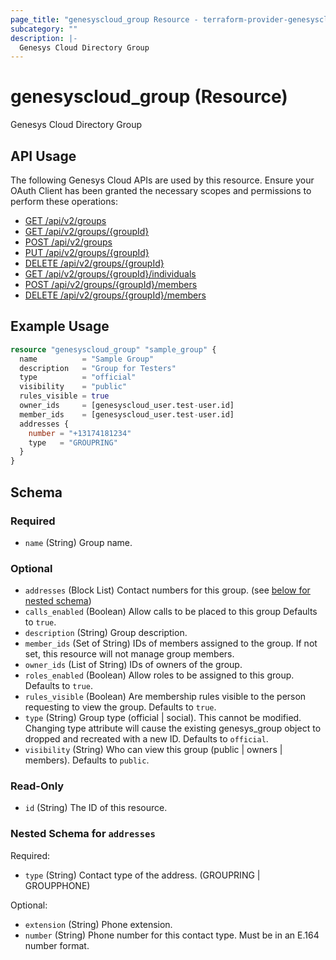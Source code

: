 ```yaml
---
page_title: "genesyscloud_group Resource - terraform-provider-genesyscloud"
subcategory: ""
description: |-
  Genesys Cloud Directory Group
---
```

# genesyscloud_group (Resource)

Genesys Cloud Directory Group

## API Usage
The following Genesys Cloud APIs are used by this resource. Ensure your OAuth Client has been granted the necessary scopes and permissions to perform these operations:

* [GET /api/v2/groups](https://developer.mypurecloud.com/api/rest/v2/groups/#get-api-v2-groups)
* [GET /api/v2/groups/{groupId}](https://developer.mypurecloud.com/api/rest/v2/groups/#get-api-v2-groups--groupId-)
* [POST /api/v2/groups](https://developer.mypurecloud.com/api/rest/v2/groups/#post-api-v2-groups)
* [PUT /api/v2/groups/{groupId}](https://developer.mypurecloud.com/api/rest/v2/groups/#put-api-v2-groups--groupId-)
* [DELETE /api/v2/groups/{groupId}](https://developer.mypurecloud.com/api/rest/v2/groups/#delete-api-v2-groups--groupId-)
* [GET /api/v2/groups/{groupId}/individuals](https://developer.mypurecloud.com/api/rest/v2/groups/#get-api-v2-groups--groupId--individuals)
* [POST /api/v2/groups/{groupId}/members](https://developer.mypurecloud.com/api/rest/v2/groups/#post-api-v2-groups--groupId--members)
* [DELETE /api/v2/groups/{groupId}/members](https://developer.mypurecloud.com/api/rest/v2/groups/#delete-api-v2-groups--groupId--members)

## Example Usage

```terraform
resource "genesyscloud_group" "sample_group" {
  name          = "Sample Group"
  description   = "Group for Testers"
  type          = "official"
  visibility    = "public"
  rules_visible = true
  owner_ids     = [genesyscloud_user.test-user.id]
  member_ids    = [genesyscloud_user.test-user.id]
  addresses {
    number = "+13174181234"
    type   = "GROUPRING"
  }
}
```

<!-- schema generated by tfplugindocs -->
## Schema

### Required

- `name` (String) Group name.

### Optional

- `addresses` (Block List) Contact numbers for this group. (see [below for nested schema](#nestedblock--addresses))
- `calls_enabled` (Boolean) Allow calls to be placed to this group Defaults to `true`.
- `description` (String) Group description.
- `member_ids` (Set of String) IDs of members assigned to the group. If not set, this resource will not manage group members.
- `owner_ids` (List of String) IDs of owners of the group.
- `roles_enabled` (Boolean) Allow roles to be assigned to this group. Defaults to `true`.
- `rules_visible` (Boolean) Are membership rules visible to the person requesting to view the group. Defaults to `true`.
- `type` (String) Group type (official | social). This cannot be modified. Changing type attribute will cause the existing genesys_group object to dropped and recreated with a new ID. Defaults to `official`.
- `visibility` (String) Who can view this group (public | owners | members). Defaults to `public`.

### Read-Only

- `id` (String) The ID of this resource.

<a id="nestedblock--addresses"></a>
### Nested Schema for `addresses`

Required:

- `type` (String) Contact type of the address. (GROUPRING | GROUPPHONE)

Optional:

- `extension` (String) Phone extension.
- `number` (String) Phone number for this contact type. Must be in an E.164 number format.


